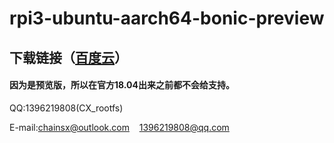 # rpi3-ubuntu-aarch64-bonic-preview

## 下载链接（[百度云](https://pan.baidu.com/s/1dQpcgY)）

#### 因为是预览版，所以在官方18.04出来之前都不会给支持。

QQ:1396219808(CX_rootfs)

E-mail:chainsx@outlook.com    1396219808@qq.com
